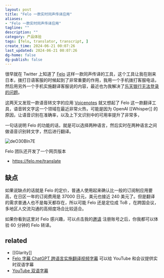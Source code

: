 ```yaml
---
layout: post
title: "Felo 一款实时同声传译应用"
aliases:
- "Felo 一款实时同声传译应用"
tagline: ""
description: ""
category: 产品体验
tags: [felo, translator, transcript, ]
create_time: 2024-06-21 00:07:26
last_updated: 2024-06-21 00:07:26
dg-home: false
dg-publish: false
---
```


很早就在 Twitter 上知道了 [Felo](https://gtk.pw/felo) 这样一款同声传译的工具，这个工具让我在刚来日本，拨打日语客服的时候起到了非常重要的作用，我用一个手机拨打客服电话，然后用另外一个手机实施翻译客服说的内容，最近也为我解决了[乐天银行无法登录的问题](https://japan.einverne.info/p/189.html)。

这两天又发现一款语音转文字的应用 [Voicenotes](https://blog.einverne.info/post/2024/06/voicenotes.html) 就又想起了 Felo 这一款翻译工具，语音转文字这一个领域在最近非常火热，可能是因为 OpenAI [[Whisper]] 的原因，让语音识别在准确率，以及上下文识别中的可用率提升了非常多，

一句话说明 Felo 的功能的话，就是可以选择两种语言，然后实时在两种语言之间做语音识别转文字，然后进行翻译。

![deO30BIn7E](https://pic.einverne.info/images/deO30BIn7E.png)

Felo 团队还开发了一个网页版本

- <https://felo.me/translate>

## 缺点

如果说缺点的话就是 Felo 的定价，普通人使用起来确认比一般的订阅制应用要高，在日区一年的订阅费用是 37000 日元，美元也接近 240 美元了。但是翻译的需求普通人也不是每天都存在，所以可能 Felo 还是定位成 ToB ，在跨国会议，多地区人交流沟通的高频度场合比较适合。

如果你看到这里对 Felo 感兴趣，可以点击我的[邀请](https://gtk.pw/felo) 注册账号之后，你我都可以体验 60 分钟的 Felo 转译。

## related

- [[Glarity]]
- [Felo 字幕 ChatGPT 跨语言实施翻译视频字幕](https://chromewebstore.google.com/detail/felo%E5%AD%97%E5%B9%95-chatgpt%E8%B7%A8%E8%AF%AD%E8%A8%80%E7%BF%BB%E8%AF%91%E5%AE%9E%E6%97%B6%E5%AD%97%E5%B9%95/ponokiofkijoolhebggofhhibnafebna?hl=zh-CN) 可以给 YouTube 和会议提供实时双语字幕
- [YouTube 双语字幕](https://chromewebstore.google.com/detail/youtube-%E5%8F%8C%E5%AD%97%E5%B9%95/hkbdddpiemdeibjoknnofflfgbgnebcm)
